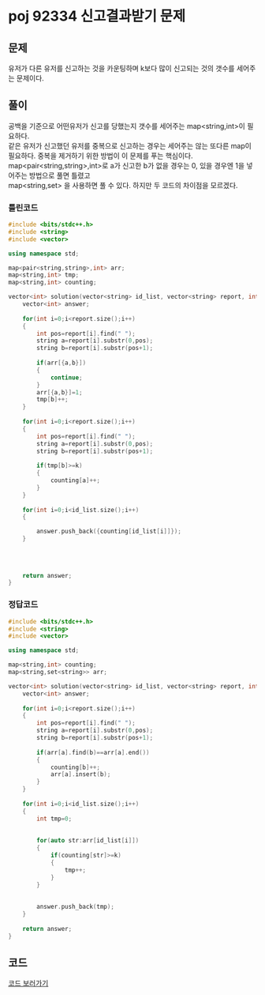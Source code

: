 # poj 92334 신고결과받기 문제

## 문제
유저가 다른 유저를 신고하는 것을 카운팅하며 k보다 많이 신고되는 것의 갯수를 세어주는 문제이다.

## 풀이
공백을 기준으로 어떤유저가 신고를 당했는지 갯수를 세어주는 map<string,int>이 필요하다.<br/>
같은 유저가 신고했던 유저를 중복으로 신고하는 경우는 세어주는 않는 또다른 map이 필요하다. 중복을 제거하기 위한 방법이 이 문제를 푸는 핵심이다.<br/>
map<pair<string,string>,int>로 a가 신고한 b가 없을 경우는 0, 있을 경우엔 1을 넣어주는 방법으로 풀면 틀렸고<br/>
map<string,set<string>> 을 사용하면 풀 수 있다. 하지만 두 코드의 차이점을 모르겠다.

### 틀린코드
```c++
#include <bits/stdc++.h>
#include <string>
#include <vector>

using namespace std;

map<pair<string,string>,int> arr; 
map<string,int> tmp;
map<string,int> counting;

vector<int> solution(vector<string> id_list, vector<string> report, int k) {
    vector<int> answer;
    
    for(int i=0;i<report.size();i++)
    {
        int pos=report[i].find(" ");
        string a=report[i].substr(0,pos);
        string b=report[i].substr(pos+1);
       
        if(arr[{a,b}])
        {
            continue;
        }
        arr[{a,b}]=1;
        tmp[b]++;
    }
    
    for(int i=0;i<report.size();i++)
    {
        int pos=report[i].find(" ");
        string a=report[i].substr(0,pos);
        string b=report[i].substr(pos+1);
        
        if(tmp[b]>=k)
        {
            counting[a]++;
        }
    }
    
    for(int i=0;i<id_list.size();i++)
    {

        answer.push_back({counting[id_list[i]]});
    }
    
    
    
    
    return answer;
}

```
### 정답코드
```c++
#include <bits/stdc++.h>
#include <string>
#include <vector>

using namespace std;

map<string,int> counting;
map<string,set<string>> arr;

vector<int> solution(vector<string> id_list, vector<string> report, int k) {
    vector<int> answer;
    
    for(int i=0;i<report.size();i++)
    {
        int pos=report[i].find(" ");
        string a=report[i].substr(0,pos);
        string b=report[i].substr(pos+1);
        
        if(arr[a].find(b)==arr[a].end())
        {
            counting[b]++;
            arr[a].insert(b);
        }
    }
    
    for(int i=0;i<id_list.size();i++)
    {
        int tmp=0;
        
        
        for(auto str:arr[id_list[i]])
        {
            if(counting[str]>=k)
            {
                tmp++;
            }
        }
         
        
        answer.push_back(tmp);
    }
       
    return answer;
}
```




## 코드
[코드 보러가기](./poj64062.cpp)

